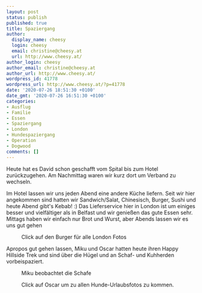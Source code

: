 ```yaml
---
layout: post
status: publish
published: true
title: Spaziergang
author:
  display_name: cheesy
  login: cheesy
  email: christine@cheesy.at
  url: http://www.cheesy.at/
author_login: cheesy
author_email: christine@cheesy.at
author_url: http://www.cheesy.at/
wordpress_id: 41778
wordpress_url: http://www.cheesy.at/?p=41778
date: '2020-07-26 18:51:30 +0100'
date_gmt: '2020-07-26 16:51:30 +0100'
categories:
- Ausflug
- Familie
- Essen
- Spaziergang
- London
- Hundespaziergang
- Operation
- Dogwood
comments: []
---
```

<!-- wp:paragraph -->
Heute hat es David schon geschafft vom Spital bis zum Hotel zurückzugehen. Am Nachmittag waren wir kurz dort um Verband zu wechseln.
<!-- /wp:paragraph -->
<!-- wp:paragraph -->
Im Hotel lassen wir uns jeden Abend eine andere Küche liefern. Seit wir hier angekommen sind hatten wir Sandwich/Salat, Chinesisch, Burger, Sushi und heute Abend gibt's Kebab! :) Das Lieferservice hier in London ist um einiges besser und vielfältiger als in Belfast und wir genießen das gute Essen sehr. Mittags haben wir einfach nur Brot und Wurst, aber Abends lassen wir es uns gut gehen
<!-- /wp:paragraph -->
<!-- wp:image {"id":41787,"linkDestination":"custom"} -->
<figure class="wp-block-image"><a href="http://www.cheesy.at/fotos/leben-in-belfast/2020-2/david-in-london/"><img src="{% link _fotos/leben-in-belfast/2020-2/david-in-london/David-London-47.jpg %}" alt="" class="wp-image-41787"></a><br>
<figcaption>Click auf den Burger für alle London Fotos</figcaption>
</figure>
<!-- /wp:image -->
<!-- wp:paragraph -->
Apropos gut gehen lassen, Miku und Oscar hatten heute ihren Happy Hillside Trek und sind über die Hügel und an Schaf- und Kuhherden vorbeispaziert.
<!-- /wp:paragraph -->
<!-- wp:image {"id":41766} -->
<figure class="wp-block-image"><img src="{% link _fotos/leben-in-belfast/2020-2/miku-und-oscar-im-urlaub/Miku-und-Oscar-51.jpg %}" alt="" class="wp-image-41766"><br>
<figcaption>Miku beobachtet die Schafe</figcaption>
</figure>
<!-- /wp:image -->
<!-- wp:image {"id":41765,"linkDestination":"custom"} -->
<figure class="wp-block-image"><a href="http://www.cheesy.at/fotos/leben-in-belfast/2020-2/miku-und-oscar-im-urlaub/"><img src="{% link _fotos/leben-in-belfast/2020-2/miku-und-oscar-im-urlaub/Miku-und-Oscar-50.jpg %}" alt="" class="wp-image-41765"></a><br>
<figcaption>Click auf Oscar um zu allen Hunde-Urlaubsfotos zu kommen.</figcaption>
</figure>
<!-- /wp:image -->

